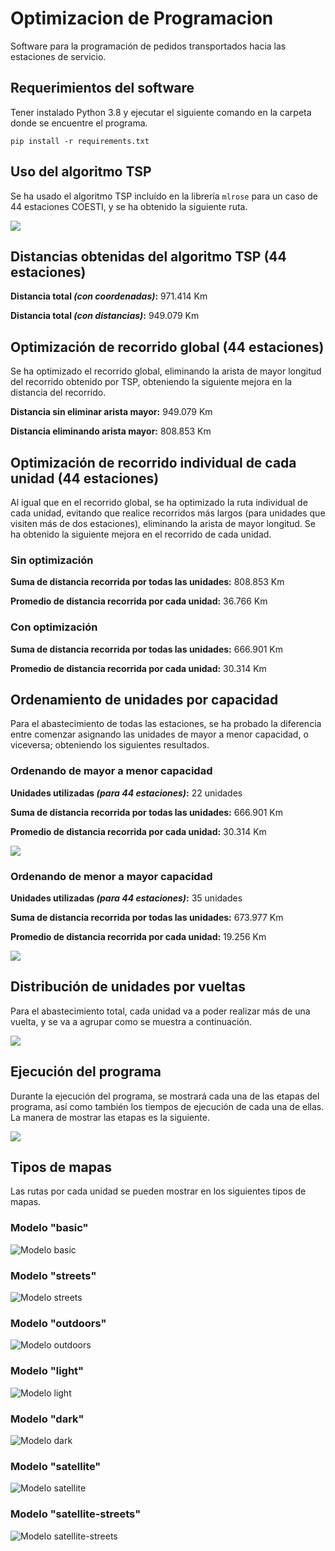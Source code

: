 # Optimizacion de Programacion
Software para la programación de pedidos transportados hacia las estaciones de servicio.

## Requerimientos del software
Tener instalado Python 3.8 y ejecutar el siguiente comando en la carpeta donde se encuentre el programa.
```
pip install -r requirements.txt
```

## Uso del algoritmo TSP
Se ha usado el algoritmo TSP incluído en la librería ```mlrose``` para un caso de 44 estaciones COESTI, y se ha
obtenido la siguiente ruta.

![](imagenes_mapas/recorrido-TSP.gif)

## Distancias obtenidas del algoritmo TSP (44 estaciones)
**Distancia total _(con coordenadas)_:** 971.414 Km

**Distancia total _(con distancias)_:** 949.079 Km

## Optimización de recorrido global (44 estaciones)
Se ha optimizado el recorrido global, eliminando la arista de mayor longitud del recorrido obtenido por TSP,
obteniendo la siguiente mejora en la distancia del recorrido.

**Distancia sin eliminar arista mayor:** 949.079 Km

**Distancia eliminando arista mayor:** 808.853 Km

## Optimización de recorrido individual de cada unidad (44 estaciones)
Al igual que en el recorrido global, se ha optimizado la ruta individual de cada unidad, evitando que realice
recorridos más largos (para unidades que visiten más de dos estaciones), eliminando la arista de mayor longitud.
Se ha obtenido la siguiente mejora en el recorrido de cada unidad.

### Sin optimización
**Suma de distancia recorrida por todas las unidades:** 808.853 Km

**Promedio de distancia recorrida por cada unidad:** 36.766 Km

### Con optimización
**Suma de distancia recorrida por todas las unidades:** 666.901 Km

**Promedio de distancia recorrida por cada unidad:** 30.314 Km

## Ordenamiento de unidades por capacidad
Para el abastecimiento de todas las estaciones, se ha probado la diferencia entre comenzar asignando las unidades
de mayor a menor capacidad, o viceversa; obteniendo los siguientes resultados.

### Ordenando de mayor a menor capacidad
**Unidades utilizadas _(para 44 estaciones)_:** 22 unidades

**Suma de distancia recorrida por todas las unidades:** 666.901 Km

**Promedio de distancia recorrida por cada unidad:** 30.314 Km

![](imagenes_mapas/recorrido-unidades-decreciente.png)

### Ordenando de menor a mayor capacidad
**Unidades utilizadas _(para 44 estaciones)_:** 35 unidades

**Suma de distancia recorrida por todas las unidades:** 673.977 Km

**Promedio de distancia recorrida por cada unidad:** 19.256 Km

![](imagenes_mapas/recorrido-unidades-creciente.png)

## Distribución de unidades por vueltas
Para el abastecimiento total, cada unidad va a poder realizar más de una vuelta,
y se va a agrupar como se muestra a continuación.

![](imagenes_mapas/grupos-unidades.png)

## Ejecución del programa
Durante la ejecución del programa, se mostrará cada una de las etapas del
programa, así como también los tiempos de ejecución de cada una de ellas. La manera
de mostrar las etapas es la siguiente.

![](imagenes_mapas/ejecucion-programa.png)

## Tipos de mapas
Las rutas por cada unidad se pueden mostrar en los siguientes tipos de mapas.

### Modelo "basic"
![](imagenes_mapas/rutas-basic.png "Modelo basic")

### Modelo "streets"
![](imagenes_mapas/rutas-streets.png "Modelo streets")

### Modelo "outdoors"
![](imagenes_mapas/rutas-outdoors.png "Modelo outdoors")

### Modelo "light"
![](imagenes_mapas/rutas-light.png "Modelo light")

### Modelo "dark"
![](imagenes_mapas/rutas-dark.png "Modelo dark")

### Modelo "satellite"
![](imagenes_mapas/rutas-satellite.png "Modelo satellite")

### Modelo "satellite-streets"
![](imagenes_mapas/rutas-satellite-streets.png "Modelo satellite-streets")
